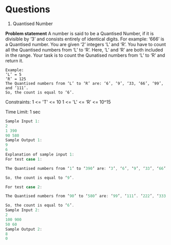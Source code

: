# Questions

1. Quantised Number

**Problem statement**
A number is said to be a Quantised Number, if it is divisible by ‘3’ and consists entirely of identical digits. For example: ‘666’ is a Quantised number.
You are given ‘2’ integers ‘L’ and ‘R’. You have to count all the Quantised numbers from ‘L’ to ‘R’. Here, ‘L’ and ‘R’ are both included in the range.
Your task is to count the Qunatised numbers from ‘L’ to ‘R’ and return it.
```
Example:
‘L’ = 5
‘R’ = 125
The Quantised numbers from ‘L’ to ‘R’ are: ‘6’, ‘9’, ‘33, ‘66’, ‘99’, and ‘111’.
So, the count is equal to ‘6’.
```
Constraints:
1 <= 'T' <= 10
1 <= 'L' <= ‘R’ <= 10^15

Time Limit: 1 sec
``` c++
Sample Input 1:
2
1 390
90 580
Sample Output 1:
9
6
Explanation of sample input 1:
For test case 1:

The Quantised numbers from ‘1’ to ‘390’ are: ‘3’, ‘6’, ‘9’, ‘33’, ‘66’, ‘99’, ‘111’, ‘222’, and ‘333’.

So, the count is equal to ‘9’.

For test case 2:

The Quantised numbers from ‘90’ to ‘580’ are: ‘99’, ‘111’. ‘222’, ‘333’, ‘444’, and ‘555’.

So, the count is equal to ‘6’.
Sample Input 2:
2
100 900
50 60
Sample Output 2:
8
0
```
